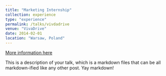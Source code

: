 ```yaml
---
title: "Marketing Internship"
collection: experience
type: "experience"
permalink: /talks/vivdadrive
venue: "VivaDrive"
date: 2014-02-01
location: "Warsaw, Poland"
---
```


[More information here](http://example2.com)

This is a description of your talk, which is a markdown files that can be all markdown-ified like any other post. Yay markdown!
